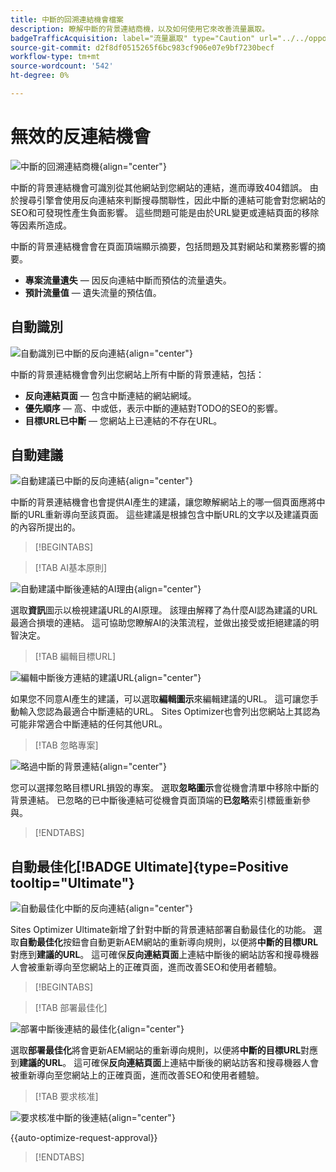 ```yaml
---
title: 中斷的回溯連結機會檔案
description: 瞭解中斷的背景連結商機，以及如何使用它來改善流量贏取。
badgeTrafficAcquisition: label="流量贏取" type="Caution" url="../../opportunity-types/traffic-acquisition.md" tooltip="流量贏取"
source-git-commit: d2f8df0515265f6bc983cf906e07e9bf7230becf
workflow-type: tm+mt
source-wordcount: '542'
ht-degree: 0%

---
```



# 無效的反連結機會

![中斷的回溯連結商機](./assets/broken-backlinks/hero.png){align="center"}

中斷的背景連結機會可識別從其他網站到您網站的連結，進而導致404錯誤。 由於搜尋引擎會使用反向連結來判斷搜尋關聯性，因此中斷的連結可能會對您網站的SEO和可發現性產生負面影響。 這些問題可能是由於URL變更或連結頁面的移除等因素所造成。

中斷的背景連結機會會在頁面頂端顯示摘要，包括問題及其對網站和業務影響的摘要。

* **專案流量遺失** — 因反向連結中斷而預估的流量遺失。
* **預計流量值** — 遺失流量的預估值。

## 自動識別

![自動識別已中斷的反向連結](./assets/broken-backlinks/auto-identify.png){align="center"}

中斷的背景連結機會會列出您網站上所有中斷的背景連結，包括：

* **反向連結頁面** — 包含中斷連結的網站網域。
* **優先順序** — 高、中或低，表示中斷的連結對TODO的SEO的影響。
* **目標URL已中斷** — 您網站上已連結的不存在URL。

## 自動建議

![自動建議已中斷的反向連結](./assets/broken-backlinks/auto-suggest.png){align="center"}

中斷的背景連結機會也會提供AI產生的建議，讓您瞭解網站上的哪一個頁面應將中斷的URL重新導向至該頁面。 這些建議是根據包含中斷URL的文字以及建議頁面的內容所提出的。


>[!BEGINTABS]

>[!TAB AI基本原則]

![自動建議中斷後連結的AI理由](./assets/broken-backlinks/auto-suggest-ai-rationale.png){align="center"}

選取&#x200B;**資訊**&#x200B;圖示以檢視建議URL的AI原理。 該理由解釋了為什麼AI認為建議的URL最適合損壞的連結。 這可協助您瞭解AI的決策流程，並做出接受或拒絕建議的明智決定。

>[!TAB 編輯目標URL]

![編輯中斷後方連結的建議URL](./assets/broken-backlinks/edit-target-url.png){align="center"}

如果您不同意AI產生的建議，可以選取&#x200B;**編輯圖示**&#x200B;來編輯建議的URL。 這可讓您手動輸入您認為最適合中斷連結的URL。 Sites Optimizer也會列出您網站上其認為可能非常適合中斷連結的任何其他URL。

>[!TAB 忽略專案]

![略過中斷的背景連結](./assets/broken-backlinks/ignore.png){align="center"}

您可以選擇忽略目標URL損毀的專案。 選取&#x200B;**忽略圖示**&#x200B;會從機會清單中移除中斷的背景連結。 已忽略的已中斷後連結可從機會頁面頂端的&#x200B;**已忽略**&#x200B;索引標籤重新參與。

>[!ENDTABS]


## 自動最佳化[!BADGE Ultimate]{type=Positive tooltip="Ultimate"}


![自動最佳化中斷的反向連結](./assets/broken-backlinks/auto-optimize.png){align="center"}

Sites Optimizer Ultimate新增了針對中斷的背景連結部署自動最佳化的功能。 選取&#x200B;**自動最佳化**&#x200B;按鈕會自動更新AEM網站的重新導向規則，以便將&#x200B;**中斷的目標URL**&#x200B;對應到&#x200B;**建議的URL**。 這可確保&#x200B;**反向連結頁面**&#x200B;上連結中斷後的網站訪客和搜尋機器人會被重新導向至您網站上的正確頁面，進而改善SEO和使用者體驗。

>[!BEGINTABS]

>[!TAB 部署最佳化]

![部署中斷後連結的最佳化](./assets/broken-backlinks/deploy-optimization.png){align="center"}

選取&#x200B;**部署最佳化**&#x200B;將會更新AEM網站的重新導向規則，以便將&#x200B;**中斷的目標URL**&#x200B;對應到&#x200B;**建議的URL**。 這可確保&#x200B;**反向連結頁面**&#x200B;上連結中斷後的網站訪客和搜尋機器人會被重新導向至您網站上的正確頁面，進而改善SEO和使用者體驗。

>[!TAB 要求核准]

![要求核准中斷的後連結](./assets/broken-backlinks/request-approval.png){align="center"}

{{auto-optimize-request-approval}}

>[!ENDTABS]
